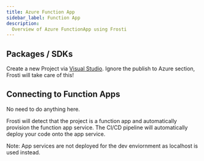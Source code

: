 ```yaml
---
title: Azure Function App
sidebar_label: Function App
description:
  Overview of Azure FunctionApp using Frosti
---
```


## Packages / SDKs
Create a new Project via [Visual Studio](https://learn.microsoft.com/en-us/azure/azure-functions/functions-create-your-first-function-visual-studio?tabs=in-process). Ignore the publish to Azure section, Frosti will take care of this!

## Connecting to Function Apps
No need to do anything here. 

Frosti will detect that the project is a function app and automatically provision the function app service. The CI/CD pipeline will automatically deploy your code onto the app service.

Note: App services are not deployed for the dev enviornment as localhost is used instead.